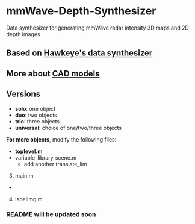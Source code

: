 # mmWave-Depth-Synthesizer
 Data synthesizer for generating mmWave radar intensity 3D maps and 2D depth images

## Based on [Hawkeye's data synthesizer](https://github.com/JaydenG1019/HawkEye-Data-Code)

## More about [CAD models](https://github.com/zhuoming34/CAD-Model-PointCloud)

## Versions
- **solo**: one object
- **duo**: two objects
- **trio**: three objects
- **universal**: choice of one/two/three objects 

**For more objects**, modify the following files:
- **toplevel.m**
- variable_library_scene.m
  - add another translate_lim 
3. main.m
  - 
4. labelImg.m


### README will be updated soon
